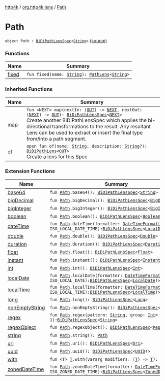 [http4k](../../index.md) / [org.http4k.lens](../index.md) / [Path](./index.md)

# Path

`object Path : `[`BiDiPathLensSpec`](../-bi-di-path-lens-spec/index.md)`<`[`String`](https://kotlinlang.org/api/latest/jvm/stdlib/kotlin/-string/index.html)`>` [(source)](https://github.com/http4k/http4k/blob/master/http4k-core/src/main/kotlin/org/http4k/lens/path.kt#L80)

### Functions

| Name | Summary |
|---|---|
| [fixed](fixed.md) | `fun fixed(name: `[`String`](https://kotlinlang.org/api/latest/jvm/stdlib/kotlin/-string/index.html)`): `[`PathLens`](../-path-lens/index.md)`<`[`String`](https://kotlinlang.org/api/latest/jvm/stdlib/kotlin/-string/index.html)`>` |

### Inherited Functions

| Name | Summary |
|---|---|
| [map](../-bi-di-path-lens-spec/map.md) | `fun <NEXT> map(nextIn: (`[`OUT`](../-bi-di-path-lens-spec/index.md#OUT)`) -> `[`NEXT`](../-bi-di-path-lens-spec/map.md#NEXT)`, nextOut: (`[`NEXT`](../-bi-di-path-lens-spec/map.md#NEXT)`) -> `[`OUT`](../-bi-di-path-lens-spec/index.md#OUT)`): `[`BiDiPathLensSpec`](../-bi-di-path-lens-spec/index.md)`<`[`NEXT`](../-bi-di-path-lens-spec/map.md#NEXT)`>`<br>Create another BiDiPathLensSpec which applies the bi-directional transformations to the result. Any resultant Lens can be used to extract or insert the final type from/into a path segment. |
| [of](../-bi-di-path-lens-spec/of.md) | `open fun of(name: `[`String`](https://kotlinlang.org/api/latest/jvm/stdlib/kotlin/-string/index.html)`, description: `[`String`](https://kotlinlang.org/api/latest/jvm/stdlib/kotlin/-string/index.html)`?): `[`BiDiPathLens`](../-bi-di-path-lens/index.md)`<`[`OUT`](../-bi-di-path-lens-spec/index.md#OUT)`>`<br>Create a lens for this Spec |

### Extension Functions

| Name | Summary |
|---|---|
| [base64](../base64.md) | `fun `[`Path`](./index.md)`.base64(): `[`BiDiPathLensSpec`](../-bi-di-path-lens-spec/index.md)`<`[`String`](https://kotlinlang.org/api/latest/jvm/stdlib/kotlin/-string/index.html)`>` |
| [bigDecimal](../big-decimal.md) | `fun `[`Path`](./index.md)`.bigDecimal(): `[`BiDiPathLensSpec`](../-bi-di-path-lens-spec/index.md)`<`[`BigDecimal`](https://docs.oracle.com/javase/9/docs/api/java/math/BigDecimal.html)`>` |
| [bigInteger](../big-integer.md) | `fun `[`Path`](./index.md)`.bigInteger(): `[`BiDiPathLensSpec`](../-bi-di-path-lens-spec/index.md)`<`[`BigInteger`](https://docs.oracle.com/javase/9/docs/api/java/math/BigInteger.html)`>` |
| [boolean](../boolean.md) | `fun `[`Path`](./index.md)`.boolean(): `[`BiDiPathLensSpec`](../-bi-di-path-lens-spec/index.md)`<`[`Boolean`](https://kotlinlang.org/api/latest/jvm/stdlib/kotlin/-boolean/index.html)`>` |
| [dateTime](../date-time.md) | `fun `[`Path`](./index.md)`.dateTime(formatter: `[`DateTimeFormatter`](https://docs.oracle.com/javase/9/docs/api/java/time/format/DateTimeFormatter.html)` = ISO_LOCAL_DATE_TIME): `[`BiDiPathLensSpec`](../-bi-di-path-lens-spec/index.md)`<`[`LocalDateTime`](https://docs.oracle.com/javase/9/docs/api/java/time/LocalDateTime.html)`!>` |
| [double](../double.md) | `fun `[`Path`](./index.md)`.double(): `[`BiDiPathLensSpec`](../-bi-di-path-lens-spec/index.md)`<`[`Double`](https://kotlinlang.org/api/latest/jvm/stdlib/kotlin/-double/index.html)`>` |
| [duration](../duration.md) | `fun `[`Path`](./index.md)`.duration(): `[`BiDiPathLensSpec`](../-bi-di-path-lens-spec/index.md)`<`[`Duration`](https://docs.oracle.com/javase/9/docs/api/java/time/Duration.html)`!>` |
| [float](../float.md) | `fun `[`Path`](./index.md)`.float(): `[`BiDiPathLensSpec`](../-bi-di-path-lens-spec/index.md)`<`[`Float`](https://kotlinlang.org/api/latest/jvm/stdlib/kotlin/-float/index.html)`>` |
| [instant](../instant.md) | `fun `[`Path`](./index.md)`.instant(): `[`BiDiPathLensSpec`](../-bi-di-path-lens-spec/index.md)`<`[`Instant`](https://docs.oracle.com/javase/9/docs/api/java/time/Instant.html)`!>` |
| [int](../int.md) | `fun `[`Path`](./index.md)`.int(): `[`BiDiPathLensSpec`](../-bi-di-path-lens-spec/index.md)`<`[`Int`](https://kotlinlang.org/api/latest/jvm/stdlib/kotlin/-int/index.html)`>` |
| [localDate](../local-date.md) | `fun `[`Path`](./index.md)`.localDate(formatter: `[`DateTimeFormatter`](https://docs.oracle.com/javase/9/docs/api/java/time/format/DateTimeFormatter.html)` = ISO_LOCAL_DATE): `[`BiDiPathLensSpec`](../-bi-di-path-lens-spec/index.md)`<`[`LocalDate`](https://docs.oracle.com/javase/9/docs/api/java/time/LocalDate.html)`!>` |
| [localTime](../local-time.md) | `fun `[`Path`](./index.md)`.localTime(formatter: `[`DateTimeFormatter`](https://docs.oracle.com/javase/9/docs/api/java/time/format/DateTimeFormatter.html)` = ISO_LOCAL_TIME): `[`BiDiPathLensSpec`](../-bi-di-path-lens-spec/index.md)`<`[`LocalTime`](https://docs.oracle.com/javase/9/docs/api/java/time/LocalTime.html)`!>` |
| [long](../long.md) | `fun `[`Path`](./index.md)`.long(): `[`BiDiPathLensSpec`](../-bi-di-path-lens-spec/index.md)`<`[`Long`](https://kotlinlang.org/api/latest/jvm/stdlib/kotlin/-long/index.html)`>` |
| [nonEmptyString](../non-empty-string.md) | `fun `[`Path`](./index.md)`.nonEmptyString(): `[`BiDiPathLensSpec`](../-bi-di-path-lens-spec/index.md)`<`[`String`](https://kotlinlang.org/api/latest/jvm/stdlib/kotlin/-string/index.html)`>` |
| [regex](../regex.md) | `fun `[`Path`](./index.md)`.regex(pattern: `[`String`](https://kotlinlang.org/api/latest/jvm/stdlib/kotlin/-string/index.html)`, group: `[`Int`](https://kotlinlang.org/api/latest/jvm/stdlib/kotlin/-int/index.html)` = 1): `[`BiDiPathLensSpec`](../-bi-di-path-lens-spec/index.md)`<`[`String`](https://kotlinlang.org/api/latest/jvm/stdlib/kotlin/-string/index.html)`>` |
| [regexObject](../regex-object.md) | `fun `[`Path`](./index.md)`.regexObject(): `[`BiDiPathLensSpec`](../-bi-di-path-lens-spec/index.md)`<`[`Regex`](https://kotlinlang.org/api/latest/jvm/stdlib/kotlin.text/-regex/index.html)`>` |
| [string](../string.md) | `fun `[`Path`](./index.md)`.string(): `[`Path`](./index.md) |
| [uri](../uri.md) | `fun `[`Path`](./index.md)`.uri(): `[`BiDiPathLensSpec`](../-bi-di-path-lens-spec/index.md)`<`[`Uri`](../../org.http4k.core/-uri/index.md)`>` |
| [uuid](../uuid.md) | `fun `[`Path`](./index.md)`.uuid(): `[`BiDiPathLensSpec`](../-bi-di-path-lens-spec/index.md)`<`[`UUID`](https://docs.oracle.com/javase/9/docs/api/java/util/UUID.html)`!>` |
| [with](../../org.http4k.core/with.md) | `fun <T> `[`T`](../../org.http4k.core/with.md#T)`.with(vararg modifiers: (`[`T`](../../org.http4k.core/with.md#T)`) -> `[`T`](../../org.http4k.core/with.md#T)`): `[`T`](../../org.http4k.core/with.md#T) |
| [zonedDateTime](../zoned-date-time.md) | `fun `[`Path`](./index.md)`.zonedDateTime(formatter: `[`DateTimeFormatter`](https://docs.oracle.com/javase/9/docs/api/java/time/format/DateTimeFormatter.html)` = ISO_ZONED_DATE_TIME): `[`BiDiPathLensSpec`](../-bi-di-path-lens-spec/index.md)`<`[`ZonedDateTime`](https://docs.oracle.com/javase/9/docs/api/java/time/ZonedDateTime.html)`!>` |
